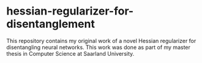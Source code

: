 # hessian-regularizer-for-disentanglement
This repository contains my original work of a novel Hessian regularizer for disentangling neural networks. This work was done as part of my master thesis in Computer Science at Saarland University. 
